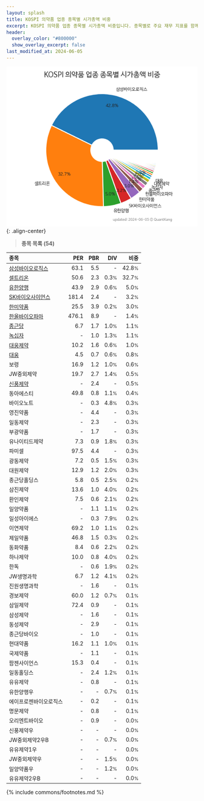```yaml
---
layout: splash
title: KOSPI 의약품 업종 종목별 시가총액 비중
excerpt: KOSPI 의약품 업종 종목별 시가총액 비중입니다. 종목별로 주요 재무 지표를 함께 표시합니다.
header:
  overlay_color: "#800000"
  show_overlay_excerpt: false
last_modified_at: 2024-06-05
---
```



![KOSPI 의약품 업종 종목별 시가총액 비중](/stats/sector/images/kospi_업종_의약품_종목.png){: .align-center}


> **종목 목록 (54)**<a id="list"></a>

| **종목** | **PER** | **PBR** | **DIV** | **비중** |
| :------- | ------: | ------: | ------: | -------: |
| [삼성바이오로직스](/207940/) | 63.1 | 5.5 | - | 42.8<small>%</small> |
| [셀트리온](/068270/) | 50.6 | 2.3 | 0.3<small>%</small> | 32.7<small>%</small> |
| [유한양행](/000100/) | 43.9 | 2.9 | 0.6<small>%</small> | 5.0<small>%</small> |
| [SK바이오사이언스](/302440/) | 181.4 | 2.4 | - | 3.2<small>%</small> |
| [한미약품](/128940/) | 25.5 | 3.9 | 0.2<small>%</small> | 3.0<small>%</small> |
| [한올바이오파마](/009420/) | 476.1 | 8.9 | - | 1.4<small>%</small> |
| [종근당](/185750/) | 6.7 | 1.7 | 1.0<small>%</small> | 1.1<small>%</small> |
| [녹십자](/006280/) | - | 1.0 | 1.3<small>%</small> | 1.1<small>%</small> |
| [대웅제약](/069620/) | 10.2 | 1.6 | 0.6<small>%</small> | 1.0<small>%</small> |
| [대웅](/003090/) | 4.5 | 0.7 | 0.6<small>%</small> | 0.8<small>%</small> |
| 보령 | 16.9 | 1.2 | 1.0<small>%</small> | 0.6<small>%</small> |
| JW중외제약 | 19.7 | 2.7 | 1.4<small>%</small> | 0.5<small>%</small> |
| [신풍제약](/019170/) | - | 2.4 | - | 0.5<small>%</small> |
| 동아에스티 | 49.8 | 0.8 | 1.1<small>%</small> | 0.4<small>%</small> |
| 바이오노트 | - | 0.3 | 4.8<small>%</small> | 0.3<small>%</small> |
| 영진약품 | - | 4.4 | - | 0.3<small>%</small> |
| 일동제약 | - | 2.3 | - | 0.3<small>%</small> |
| 부광약품 | - | 1.7 | - | 0.3<small>%</small> |
| 유나이티드제약 | 7.3 | 0.9 | 1.8<small>%</small> | 0.3<small>%</small> |
| 파미셀 | 97.5 | 4.4 | - | 0.3<small>%</small> |
| 광동제약 | 7.2 | 0.5 | 1.5<small>%</small> | 0.3<small>%</small> |
| 대원제약 | 12.9 | 1.2 | 2.0<small>%</small> | 0.3<small>%</small> |
| 종근당홀딩스 | 5.8 | 0.5 | 2.5<small>%</small> | 0.2<small>%</small> |
| 삼진제약 | 13.6 | 1.0 | 4.0<small>%</small> | 0.2<small>%</small> |
| 환인제약 | 7.5 | 0.6 | 2.1<small>%</small> | 0.2<small>%</small> |
| 일양약품 | - | 1.1 | 1.1<small>%</small> | 0.2<small>%</small> |
| 일성아이에스 | - | 0.3 | 7.9<small>%</small> | 0.2<small>%</small> |
| 이연제약 | 69.2 | 1.0 | 1.1<small>%</small> | 0.2<small>%</small> |
| 제일약품 | 46.8 | 1.5 | 0.3<small>%</small> | 0.2<small>%</small> |
| 동화약품 | 8.4 | 0.6 | 2.2<small>%</small> | 0.2<small>%</small> |
| 하나제약 | 10.0 | 0.8 | 4.0<small>%</small> | 0.2<small>%</small> |
| 한독 | - | 0.6 | 1.9<small>%</small> | 0.2<small>%</small> |
| JW생명과학 | 6.7 | 1.2 | 4.1<small>%</small> | 0.2<small>%</small> |
| 진원생명과학 | - | 1.6 | - | 0.1<small>%</small> |
| 경보제약 | 60.0 | 1.2 | 0.7<small>%</small> | 0.1<small>%</small> |
| 삼일제약 | 72.4 | 0.9 | - | 0.1<small>%</small> |
| 삼성제약 | - | 1.6 | - | 0.1<small>%</small> |
| 동성제약 | - | 2.9 | - | 0.1<small>%</small> |
| 종근당바이오 | - | 1.0 | - | 0.1<small>%</small> |
| 현대약품 | 16.2 | 1.1 | 1.0<small>%</small> | 0.1<small>%</small> |
| 국제약품 | - | 1.1 | - | 0.1<small>%</small> |
| 팜젠사이언스 | 15.3 | 0.4 | - | 0.1<small>%</small> |
| 일동홀딩스 | - | 2.4 | 1.2<small>%</small> | 0.1<small>%</small> |
| 유유제약 | - | 0.8 | - | 0.1<small>%</small> |
| 유한양행우 | - | - | 0.7<small>%</small> | 0.1<small>%</small> |
| 에이프로젠바이오로직스 | - | 0.2 | - | 0.1<small>%</small> |
| 명문제약 | - | 0.8 | - | 0.1<small>%</small> |
| 오리엔트바이오 | - | 0.9 | - | 0.0<small>%</small> |
| 신풍제약우 | - | - | - | 0.0<small>%</small> |
| JW중외제약2우B | - | - | 0.7<small>%</small> | 0.0<small>%</small> |
| 유유제약1우 | - | - | - | 0.0<small>%</small> |
| JW중외제약우 | - | - | 1.5<small>%</small> | 0.0<small>%</small> |
| 일양약품우 | - | - | 1.2<small>%</small> | 0.0<small>%</small> |
| 유유제약2우B | - | - | - | 0.0<small>%</small> |

{% include commons/footnotes.md %}